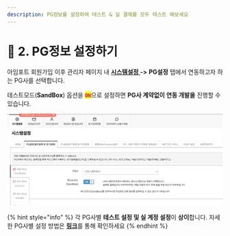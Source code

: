 ```yaml
---
description: PG정보를 설정하여 테스트 & 실 결제를 모두 테스트 해보세요
---
```


# 🧷 2. PG정보 설정하기

아임포트 회원가입 이후 관리자 페이지 내 [**시스템설정** ](https://admin.iamport.kr/settings)**->** **PG설정** 탭에서 연동하고자 하는 PG사를 선택합니다.

테스트모드(**SandBox**) 옵션을 <mark style="color:red;">**`ON`**</mark>으로 설정하면 **PG사 계약없이 연동 개발을** 진행할 수 있습니다.

![관리자페이지 PG설정 화면](<../../.gitbook/assets/image (5) (1).png>)

{% hint style="info" %}
각 PG사별 **테스트 설정 및 실 계정 설정**이 **상이**합니다. 자세한 PG사별 설정 방법은 [**링크**](pg.md)를 통해 확인하세요
{% endhint %}
